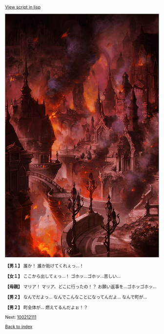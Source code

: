 [View script in lisp](../scripts/100212103.txt)

![imperial_city_destroyed.png](../images/backgrounds/imperial_city_destroyed.png)

**【男１】**
誰か！
誰か助けてくれぇっ…！

**【女１】**
ここから出してぇっ…！
ゴホッ…ゴホッ…苦しい…

**【母親】**
マリア！
マリア、どこに行ったの！？
お願い返事を…ゴホッゴホッ…

**【男２】**
なんでだよっ…
なんでこんなことになってんだよ…
なんで町が…

**【男２】**
町全体が…
燃えてるんだよぉ！？

Next: [100212111](100212111.md)

[Back to index](index.md)
